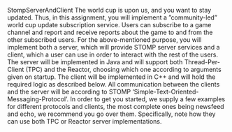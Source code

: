 StompServerAndClient
The world cup is upon us, and you want to stay updated. Thus, in this assignment, you will implement a ”community-led” world cup update subscription service. Users can subscribe to a game channel and report and receive reports about the game to and from the other subscribed users. For the above-mentioned purpose, you will implement both a server, which will provide STOMP server services and a client, which a user can use in order to interact with the rest of the users. The server will be implemented in Java and will support both Thread-Per-Client (TPC) and the Reactor, choosing which one according to arguments given on startup. The client will be implemented in C++ and will hold the required logic as described below. All communication between the clients and the server will be according to STOMP ‘Simple-Text-Oriented-Messaging-Protocol’. In order to get you started, we supply a few examples for different protocols and clients, the most complete ones being newsfeed and echo, we recommend you go over them. Specifically, note how they can use both TPC or Reactor server implementations.
